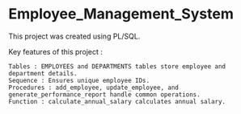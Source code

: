 # Employee_Management_System
This project was created using PL/SQL.

Key features of this project :

    Tables : EMPLOYEES and DEPARTMENTS tables store employee and department details.
    Sequence : Ensures unique employee IDs.
    Procedures : add_employee, update_employee, and generate_performance_report handle common operations.
    Function : calculate_annual_salary calculates annual salary.
